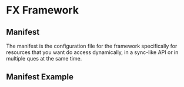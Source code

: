 # FX Framework

## Manifest

The manifest is the configuration file for the framework specifically for resources that you want do access dynamically, in a sync-like API or in multiple ques at the same time.

## Manifest Example
```js
    
```
